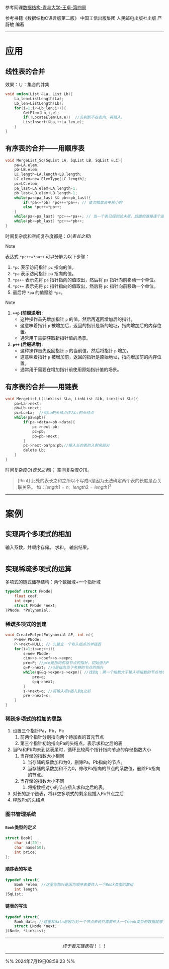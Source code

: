 
参考网课[数据结构-青岛大学-王卓-第四周](https://www.bilibili.com/video/BV1nJ411V7bd/?spm_id_from=333.337.search-card.all.click)

参考书籍《数据结构C语言版第二版》 中国工信出版集团 人民邮电出版社出版 严蔚敏 编著

---

# 应用
## 线性表的合并

效果：$\cup$：集合的并集

```c
void union(List &La, List Lb){
	La_len=ListLength(La);
	Lb_len=ListLength(Lb);
	for(i=1;i<=Lb_len;i++){   
		GetElem(Lb,i,e);
		if(!LocateElem(La,e))  //先判断不在表内，再插入。
		ListInsert(&La,++La_len,e); 
	}
}
```

## 有序表的合并——用顺序表
```c
void MergeList_Sq(SqList LA, SqList LB, SqList &LC){
	pa=LA.elem;
	pb-LB.elem;
	LC.length=LA.length+LB.length;
	LC.elem=new ElemType[LC.length];
	pc=LC.elem;
	pa_last=LA.elem+LA.length-1;
	pb_last=LB.elem+LB.length-1;
	while(pa<=pa_last && pb<=pb_last){
		if(*pa<=*pb) *pc++=*pa++; // 依次摘取表中较小的
		else *pc++=*pb++;	
	}
	while(pa<=pa_last) *pc++=*pa++; // 当一个表已经到达末尾，后面的直接逐个连接即可。
	while(pb<=pb_last) *pc++=*pb++;
}	
```

时间复杂度和空间复杂度都是：$O(表长之和)$


>[!Note]
>表达式 `*pc++=*pa++` 可以分解为以下步骤：
> 1. `*pc` 表示访问指针 `pc` 指向的值。
> 2. `*pa` 表示访问指针 `pa` 指向的值。
> 3. `*pa++` 表示先将 `pa` 指针指向的值取出，然后将 `pa` 指针向前移动一个单位。
> 4. `*pc++` 表示先将 `pc` 指针指向的值取出，然后将 `pc` 指针向前移动一个单位。
> 5. 最后将 `*pa` 的值赋给 `*pc`。

>[!Note]
>1. **`++p` (前缀递增)**:
>     - 这种操作首先增加指针 `p` 的值，然后再返回增加后的指针。
>     - 这意味着指针 `p` 被增加后，返回的指针是新的地址，指向增加后的内存位置。
>     - 通常用于需要获取新指针值的场景。
> 2. **`p++` (后缀递增)**:
>     - 这种操作首先返回指针 `p` 的当前值，然后将指针 `p` 增加。
>     - 这意味着指针 `p` 被增加前，返回的指针是原始地址，指向增加前的内存位置。
>     - 通常用于需要在增加指针前使用原始指针值的场景。

## 有序表的合并——用链表
```c
void MergeList_L(LinkList &La, LinkList &Lb, LinkList &Lc){
	pa=La->next;
	pb=Lb->next;
	pc=Lc=La;  //用La的头结点作为Lc的头结点
	while(pa&&pb){
		if(pa->data<=pb->data){
			pc->next-pb;
			pc=pb;
			pb=pb->next;
		}
		pc->next-pa?pa:pb;//接入长的表的入剩余部分
		delete Lb;	
	}
}
```

时间复杂度$O(表长之和)$；
空间复杂度$O(1)$。

>[!hint]
>此处的表长之和之所以不写成$n$是因为无法确定两个表的长度是否关联关系。
>如：$length1=n;\,\,\,\,length2=length1^2$

---

# 案例
## 实现两个多项式的相加
输入系数，并顺序存储。
求和。
输出结果。

```c

```

## 实现稀疏多项式的运算
多项式的链式储存结构：两个数据域+一个指针域

```c
typedef struct PNode{
	float coef;
	int expn;
	struct PNode *next;
}PNode, *Polynomial;
```

### 稀疏多项式的创建

```c
void CreatePolyn(Polynomial &P, int n){
	P=new PNode;
	P->next=NULL; // 先建立一个有头结点的单链表
	for(i=1;i<=n;++i){ 
		s=new PNode; 
		cin>>s->coef>>s->expn; 
		pre=P; //pre是指向前驱节点的指针，初始值为P
		q=P->next; //q是指向当下考察的节点的指针
		while(q&&q->expn<s->expn){ //找到q：第一个指数大于输入项指数的节点地址
			pre=q;
			q=q->next;
		}
		s->next=q; //将输入项s插入到q之前
		pre->next=s;
	}
}
```

### 稀疏多项式的相加的思路
1. 设置三个指针Pa，Pb，Pc
	1. 前两个指针分别指向两个待加表的首元节点
	2. 第三个指针初始指向Pa的头结点，表示求和之后的表
2. 当Pa和Pb均未到达表尾时，循环比较两个指针指向节点的存储指数大小
	1. 当存储的指数大小相同
		1. 当存储的系数加和为0，删除Pa，Pb指向的节点。
		2. 当存储的系数加和不为0，修改Pa指向的节点的系数值，删除Pb指向的节点。
	2. 当存储的指数大小不同
		1. 将指数相对小的节点插入求和之后的表。
3. 对长的那个链表，将非空多项式的剩余段插入Pc节点之后
4. 释放Pb的头结点

### 图书管理系统
#### `Book`类型的定义

```c
struct Book{
	char id[20];
	char name[50];
	int price;
};
```

#### 顺序表的写法

```c
typedef struct{
	Book *elem; //这里写指针是因为顺序表要传入一个Book类型的数组
	int length;
}SqList;
```

#### 链表的写法

```c
typedef struct{
	Book data; //这里写data是因为对一个节点来说只需要传入一个book类型的数据就够了
	struct LNode *next;
}LNode, *LinkList;
```

---

$$终于看完链表啦！！！$$

---
%% 2024年7月19日08:59:23 %%

